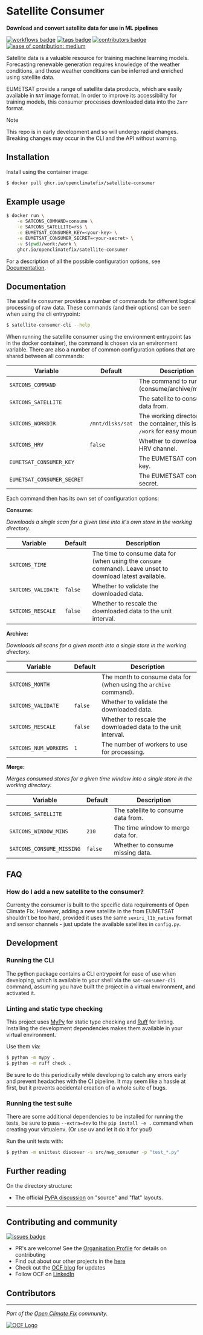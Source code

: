 # Satellite Consumer

**Download and convert satellite data for use in ML pipelines**
 
[![workflows badge](https://img.shields.io/github/actions/workflow/status/openclimatefix/satellite-consumer/merged_ci.yml?label=workflow&color=FFD053)](https://github.com/openclimatefix/satellite-consumer/actions/workflows/merged_ci.yml)
[![tags badge](https://img.shields.io/github/v/tag/openclimatefix/satellite-consumer?include_prereleases&sort=semver&color=FFAC5F)](https://github.com/openclimatefix/satellite-consumer/tags)
[![contributors badge](https://img.shields.io/github/contributors/openclimatefix/satellite-consumer?color=FFFFFF)](https://github.com/openclimatefix/satellite-consumer/graphs/contributors)
[![ease of contribution: medium](https://img.shields.io/badge/ease%20of%20contribution:%20medium-f4900c)](https://github.com/openclimatefix#how-easy-is-it-to-get-involved)

Satellite data is a valuable resource for training machine learning models.
Forecasting renewable generation requires knowledge of the weather conditions,
and those weather conditions can be inferred and enriched using satellite data.

EUMETSAT provide a range of satellite data products, which are easily available
in `NAT` image format. In order to improve its accessibility for training models,
this consumer processes downloaded data into the `Zarr` format.

> [!Note]
> This repo is in early development and so will undergo rapid changes.
> Breaking changes may occur in the CLI and the API without warning.


## Installation

Install using the container image:
```bash
$ docker pull ghcr.io/openclimatefix/satellite-consumer
```

## Example usage

```bash
$ docker run \
    -e SATCONS_COMMAND=consume \
    -e SATCONS_SATELLITE=rss \
    -e EUMETSAT_CONSUMER_KEY=<your-key> \
    -e EUMETSAT_CONSUMER_SECRET=<your-secret> \
    -v $(pwd)/work:/work \
    ghcr.io/openclimatefix/satellite-consumer
```

For a description of all the possible configuration options, see [Documentation](#documentation).

## Documentation

The satellite consumer provides a number of commands for different logical processing of raw data.
These commands (and their options) can be seen when using the cli entrypoint:

```bash
$ satellite-consumer-cli --help
```

When running the satellite consumer using the environment entrypoint (as in the docker container),
the command is chosen via an environment variable. There are also a number of common configuration
options that are shared between all commands:

| Variable | Default | Description |
|----------|---------|-------------|
| `SATCONS_COMMAND` |  | The command to run (consume/archive/merge). |
| `SATCONS_SATELLITE` | | The satellite to consume data from. |
| `SATCONS_WORKDIR` | `/mnt/disks/sat` | The working directory. In the container, this is set to `/work` for easy mounting. |
| `SATCONS_HRV` | `false` | Whether to download the HRV channel. |
| `EUMETSAT_CONSUMER_KEY` |  | The EUMETSAT consumer key. |
| `EUMETSAT_CONSUMER_SECRET` |  | The EUMETSAT consumer secret. |

Each command then has its own set of configuration options:

**Consume:**

*Downloads a single scan for a given time into it's own store in the working directory.*

| Variable | Default | Description |
|----------|---------|-------------|
| `SATCONS_TIME` | | The time to consume data for (when using the `consume` command). Leave unset to download latest available. | 
| `SATCONS_VALIDATE` | `false` | Whether to validate the downloaded data. |
| `SATCONS_RESCALE` | `false` | Whether to rescale the downloaded data to the unit interval. |

**Archive:**

*Downloads all scans for a given month into a single store in the working directory.*

| Variable | Default | Description |
|----------|---------|-------------|
| `SATCONS_MONTH` | | The month to consume data for (when using the `archive` command). |
| `SATCONS_VALIDATE` | `false` | Whether to validate the downloaded data. |
| `SATCONS_RESCALE` | `false` | Whether to rescale the downloaded data to the unit interval. |
| `SATCONS_NUM_WORKERS` | `1` | The number of workers to use for processing. |

**Merge:**

*Merges consumed stores for a given time window into a single store in the working directory.*

| Variable | Default | Description |
|----------|---------|-------------|
| `SATCONS_SATELLITE` | | The satellite to consume data from. |
| `SATCONS_WINDOW_MINS` | `210` | The time window to merge data for. |
| `SATCONS_CONSUME_MISSING` | `false` | Whether to consume missing data. |

## FAQ

### How do I add a new satellite to the consumer?

Current;y the consumer is built to the specific data requirements of Open Climate Fix.
However, adding a new satellite in the from EUMETSAT shouldn't be too hard, provided it uses
the same `seviri_l1b_native` format and sensor channels - just update the available satellites
in `config.py`.

## Development

### Running the CLI

The python package contains a CLI entrypoint for ease of use when developing, which is available
to your shell via the `sat-consumer-cli` command, assuming you have built the project in a virtual
environment, and activated it.

### Linting and static type checking
 
This project uses [MyPy](https://mypy.readthedocs.io/en/stable/) for static type checking
and [Ruff](https://docs.astral.sh/ruff/) for linting.
Installing the development dependencies makes them available in your virtual environment.

Use them via:

```bash
$ python -m mypy .
$ python -m ruff check .
```

Be sure to do this periodically while developing to catch any errors early
and prevent headaches with the CI pipeline. It may seem like a hassle at first,
but it prevents accidental creation of a whole suite of bugs.

### Running the test suite

There are some additional dependencies to be installed for running the tests,
be sure to pass `--extra=dev` to the `pip install -e .` command when creating your virtualenv.
(Or use uv and let it do it for you!)

Run the unit tests with:

```bash
$ python -m unittest discover -s src/nwp_consumer -p "test_*.py"
```
 
## Further reading

On the directory structure:
- The official [PyPA discussion](https://packaging.python.org/en/latest/discussions/src-layout-vs-flat-layout/) on 
"source" and "flat" layouts.


---

## Contributing and community

[![issues badge](https://img.shields.io/github/issues/openclimatefix/ocf-template?color=FFAC5F)](https://github.com/openclimatefix/ocf-template/issues?q=is%3Aissue+is%3Aopen+sort%3Aupdated-desc)

- PR's are welcome! See the [Organisation Profile](https://github.com/openclimatefix) for details on contributing
- Find out about our other projects in the [here](https://github.com/openclimatefix/.github/tree/main/profile)
- Check out the [OCF blog](https://openclimatefix.org/blog) for updates
- Follow OCF on [LinkedIn](https://uk.linkedin.com/company/open-climate-fix)


## Contributors

<!-- ALL-CONTRIBUTORS-LIST:START - Do not remove or modify this section -->
<!-- prettier-ignore-start -->
<!-- markdownlint-disable -->

<!-- markdownlint-restore -->
<!-- prettier-ignore-end -->

<!-- ALL-CONTRIBUTORS-LIST:END -->

---

*Part of the [Open Climate Fix](https://github.com/orgs/openclimatefix/people) community.*

[![OCF Logo](https://cdn.prod.website-files.com/62d92550f6774db58d441cca/6324a2038936ecda71599a8b_OCF_Logo_black_trans.png)](https://openclimatefix.org)

